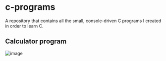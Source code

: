 # c-programs
A repository that contains all the small, console-driven C programs I created in order to learn C.
## Calculator program
![image](https://user-images.githubusercontent.com/69864769/224529334-d389f062-a88d-4e8f-8678-262e11285ccf.png)
